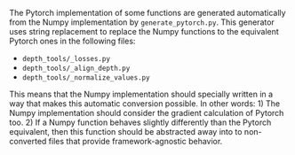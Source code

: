 The Pytorch implementation of some functions are generated automatically from the Numpy implementation by `generate_pytorch.py`. This generator uses string replacement to replace the Numpy functions to the equivalent Pytorch ones in the following files:

- `depth_tools/_losses.py`
- `depth_tools/_align_depth.py`
- `depth_tools/_normalize_values.py`

This means that the Numpy implementation should specially written in a way that makes this automatic conversion possible. In other words: 1) The Numpy implementation should consider the gradient calculation of Pytorch too. 2) If a Numpy function behaves slightly differently than the Pytorch equivalent, then this function should be abstracted away into to non-converted files that provide framework-agnostic behavior.
